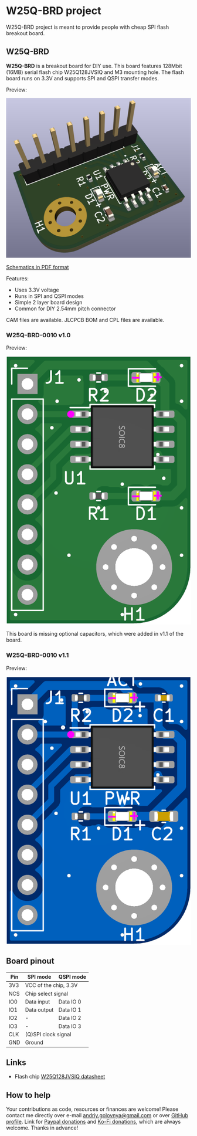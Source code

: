 # W25Q-BRD project

W25Q-BRD project is meant to provide people with cheap SPI flash breakout board.

## W25Q-BRD

**W25Q-BRD** is a breakout board for DIY use.
This board features 128Mbit (16MB) serial flash chip W25Q128JVSIQ and M3 mounting hole.
The flash board runs on 3.3V and supports SPI and QSPI transfer modes.

Preview:

![W25Q-BRD preview](img/W25Q-BRD.png)

[Schematics in PDF format](doc/W25Q-BRD.pdf)

Features:

- Uses 3.3V voltage
- Runs in SPI and QSPI modes
- Simple 2 layer board design
- Common for DIY 2.54mm pitch connector

CAM files are available.
JLCPCB BOM and CPL files are available.

### W25Q-BRD-0010 v1.0

Preview:

![W25Q-BRD v1.0 preview](img/W25Q-BRD-0010.png)

This board is missing optional capacitors, which were added in v1.1 of the board.

### W25Q-BRD-0010 v1.1

Preview:

![W25Q-BRD v1.1 preview](img/W25Q-BRD-0011.png)

## Board pinout

<table>
    <thead>
        <tr>
            <th>Pin</th><th>SPI mode</th><th>QSPI mode</th>
        </tr>
    </thead>
    <tbody>
        <tr>
            <td>3V3</td><td colspan=2>VCC of the chip, 3.3V</td>
        </tr>
        <tr>
            <td>NCS</td><td colspan=2>Chip select signal</td>
        </tr>
        <tr>
            <td>IO0</td><td>Data input</td><td>Data IO 0</td>
        </tr>
        <tr>
            <td>IO1</td><td>Data output</td><td>Data IO 1</td>
        </tr>
        <tr>
            <td>IO2</td><td>-</td><td>Data IO 2</td>
        </tr>
        <tr>
            <td>IO3</td><td>-</td><td>Data IO 3</td>
        </tr>
        <tr>
            <td>CLK</td><td colspan=2>(Q)SPI clock signal</td>
        </tr>
        <tr>
            <td>GND</td><td colspan=2>Ground</td>
        </tr>
    </tbody>
</table>

## Links

- Flash chip [W25Q128JVSIQ datasheet](doc/1811142111_Winbond-Elec-W25Q128JVSIQ_C97521.pdf)

## How to help

Your contributions as code, resources or finances are welcome!
Please contact me directly over e-mail andriy.golovnya@gmail.com or over [GitHub profile](https://github.com/red-scorp).
Link for [Paypal donations](http://paypal.me/redscorp) and [Ko-Fi donations](http://ko-fi.com/redscorp), which are always welcome.
Thanks in advance!
